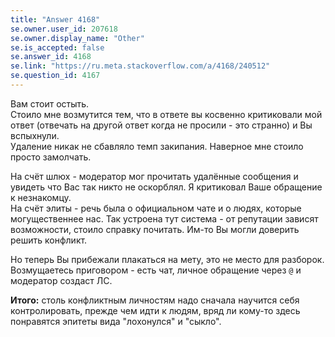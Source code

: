 ```yaml
---
title: "Answer 4168"
se.owner.user_id: 207618
se.owner.display_name: "Other"
se.is_accepted: false
se.answer_id: 4168
se.link: "https://ru.meta.stackoverflow.com/a/4168/240512"
se.question_id: 4167
---
```


Вам стоит остыть.  
Стоило мне возмутится тем, что в ответе вы косвенно критиковали мой ответ (отвечать на другой ответ когда не просили - это странно) и Вы вспыхнули.  
Удаление никак не сбавляло темп закипания. Наверное мне стоило просто замолчать.

На счёт шлюх - модератор мог прочитать удалённые сообщения и увидеть что Вас так никто не оскорблял. Я критиковал Ваше обращение к незнакомцу.  
На счёт элиты - речь была о официальном чате и о людях, которые могущественнее нас. Так устроена тут система - от репутации зависят возможности, стоило справку почитать. Им-то Вы могли доверить решить конфликт.  

Но теперь Вы прибежали плакаться на мету, это не место для разборок.  
Возмущаетесь приговором - есть чат, личное обращение через `@` и модератор создаст ЛС.

**Итого:** столь конфликтным личностям надо сначала научится себя контролировать, прежде чем идти к людям, вряд ли кому-то здесь понравятся эпитеты вида "лохонулся" и "сыкло".
